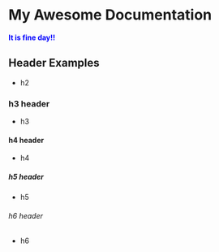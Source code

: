 # My Awesome Documentation

<p style="color: blue; font-weight: bold;">
  It is fine day!!
</p>

## Header Examples

- h2

### h3 header

- h3

#### h4 header

- h4

##### h5 header

- h5

###### h6 header

- h6
